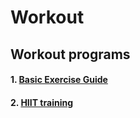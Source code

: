 # Workout
## Workout programs


#### 1. [Basic Exercise Guide](https://github.com/jamieveenswijk/Workout/blob/master/Basic-Training-Guide.md)
#### 2. [HIIT training](https://github.com/jamieveenswijk/Workout/blob/master/HIIT.md)

